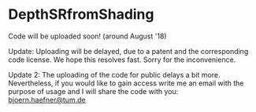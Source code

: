 # DepthSRfromShading

Code will be uploaded soon! (around August '18)

Update: Uploading will be delayed, due to a patent and the corresponding code license. We hope this resolves fast. Sorry for the inconvenience.

Update 2: The uploading of the code for public delays a bit more. Nevertheless, if you would like to gain access write me an email with the purpose of usage and I will share the code with you: bjoern.haefner@tum.de
